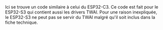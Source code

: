 Ici se trouve un code similaire à celui du ESP32-C3. Ce code est fait pour le ESP32-S3 qui contient aussi les drivers TWAI.
Pour une raison inexpliquée, le ESP32-S3 ne peut pas se servir du TWAI malgré qu'il soit inclus dans la fiche technique.
